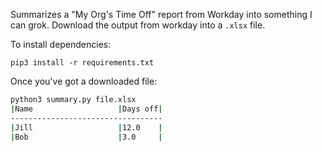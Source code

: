 Summarizes a "My Org's Time Off" report from Workday into something I can grok. Download the output from workday into a `.xlsx` file.

To install dependencies:

```pip3 install -r requirements.txt```

Once you've got a downloaded file:

```bash
python3 summary.py file.xlsx
|Name                   |Days off|
----------------------------------
|Jill                   |12.0    |
|Bob                    |3.0     |
```
